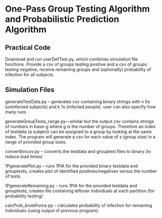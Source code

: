 # One-Pass Group Testing Algorithm and Probabilistic Prediction Algorithm
## Practical Code
Download and run userDefTest.py, which combines simulation file functions. Provide a csv of groups testing positive and a csv of groups testing negative, receive remaining groups and (optionally) probability of infection for all subjects. 

## Simulation Files
generateTestData.py – generates csv containing binary strings with n 0s (uninfected subjects) and k 1s (infected people). user can also specify how many runs

generateGroupTests_range.py—similar but the output csv contains strings of numbers in base-g where g is the number of groups. Therefore an index of testdata (a subject) can be assigned to a group by looking at the same index. The program will generate a csv for each value of s (group size) in a range of provided group sizes.

convertbincsv.py – converts the testdata and grouptest files to binary (to reduce load times)

1PgeneratePlot.py – runs 1PIA for the provided binary testdata and grouptests, creates plot of identified positives/negatives versus the number of tests.

1PgenerateRemaining.py - runs 1PIA for the provided testdata and grouptests, creates file containing leftover individuals at each partition (for probability testing)

calcProb_bruteForce.py – calculates probability of infection for remaining individuals (using output of previous program).
